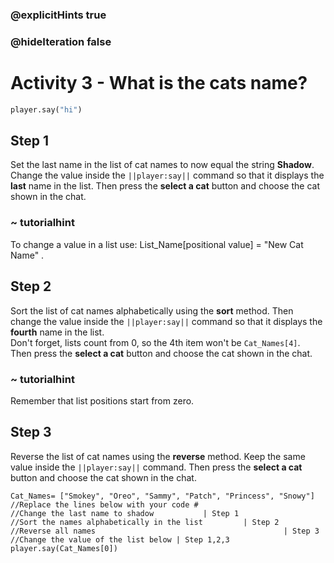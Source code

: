 ### @explicitHints true

### @hideIteration false
# Activity 3 - What is the cats name?

```python
player.say("hi")
```

## Step 1
Set the last name in the list of cat names to now equal the string **Shadow**. 
Change the value inside the `||player:say||` command so that it displays the **last** name in the list. 
Then press the **select a cat** button and choose the cat shown in the chat.   
### ~ tutorialhint 
To change a value in a list use: List_Name[positional value] = "New Cat Name" .

## Step 2
Sort the list of cat names alphabetically using the **sort** method. 
Then change the value inside the `||player:say||` command so that it displays the **fourth** name in the list.   
Don't forget, lists count from 0, so the 4th item won't be `Cat_Names[4]`.    
Then press the **select a cat** button and choose the cat shown in the chat.   
### ~ tutorialhint 
Remember that list positions start from zero. 

## Step 3
Reverse the list of cat names using the **reverse** method. 
Keep the same value inside the `||player:say||` command.
Then press the **select a cat** button and choose the cat shown in the chat.   

```template
Cat_Names= ["Smokey", "Oreo", "Sammy", "Patch", "Princess", "Snowy"]
//Replace the lines below with your code #   
//Change the last name to shadow           | Step 1
//Sort the names alphabetically in the list         | Step 2
//Reverse all names                                          | Step 3 
//Change the value of the list below | Step 1,2,3
player.say(Cat_Names[0])  
```
